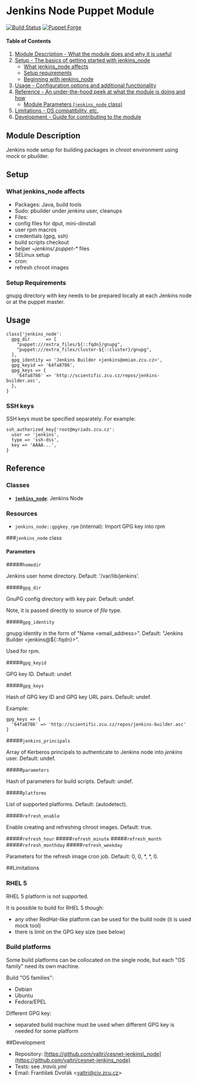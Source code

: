 # Jenkins Node Puppet Module

[![Build Status](https://travis-ci.org/valtri/cesnet-jenkins_node.svg?branch=master)](https://travis-ci.org/valtri/cesnet-jenkins\_node) [![Puppet Forge](https://img.shields.io/puppetforge/v/cesnet/jenkins_node.svg)](https://forge.puppetlabs.com/cesnet/jenkins\_node)

#### Table of Contents

1. [Module Description - What the module does and why it is useful](#module-description)
2. [Setup - The basics of getting started with jenkins\_node](#setup)
    * [What jenkins\_node affects](#what-jenkins_node-affects)
    * [Setup requirements](#setup-requirements)
    * [Beginning with jenkins\_node](#beginning-with-jenkins_node)
3. [Usage - Configuration options and additional functionality](#usage)
4. [Reference - An under-the-hood peek at what the module is doing and how](#reference)
    * [Module Parameters (`jenkins_node` class)](#parameters)
5. [Limitations - OS compatibility, etc.](#limitations)
6. [Development - Guide for contributing to the module](#development)

## Module Description

Jenkins node setup for building packages in chroot environment using mock or pbuilder.

## Setup

### What jenkins\_node affects

* Packages: Java, build tools
* Sudo: pbuilder under *jenkins* user, cleanups
* Files:
 * config files for dput, mini-dinstall
 * user rpm macros
 * credentials (gpg, ssh)
 * build scripts checkout
 * helper *~jenkins/.puppet-\** files
* SELinux setup
* cron:
 * refresh chroot images

### Setup Requirements

gnupg directory with key needs to be prepared locally at each Jenkins node or at the puppet master.

## Usage

    class{'jenkins_node':
      gpg_dir      => [
        "puppet:///extra_files/${::fqdn}/gnupg",
        "puppet:///extra_files/cluster-${::cluster}/gnupg",
      ],
      gpg_identity => 'Jenkins Builder <jenkins@emian.zcu.cz>',
      gpg_keyid => '64fa8786',
      gpg_keys => {
        '64fa8786' => 'http://scientific.zcu.cz/repos/jenkins-builder.asc',
      },
    }

### SSH keys

SSH keys must be specified separately. For example:

    ssh_authorized_key{'root@myriads.zcu.cz':
      user => 'jenkins',
      type => 'ssh-dss',
      key => 'AAAA...',
    }

<a name="reference"></a>
## Reference

### Classes

* [**`jenkins_node`**](#class-jenkins_node): Jenkins Node

### Resources

* `jenkins_node::gpgkey_rpm` (internal): Import GPG key into rpm

<a name="class-jenkins_node"></a>
###`jenkins_node` class

<a name="parameters"></a>
#### Parameters

#####`homedir`

Jenkins user home directory. Default: '/var/lib/jenkins'.

#####`gpg_dir`

GnuPG config directory with key pair. Default: undef.

Note, it is passed directly to source of *file* type.

#####`gpg_identity`

gnupg identity in the form of "Name &lt;email\_address&gt;". Default: "Jenkins Builder &lt;jenkins@${::fqdn}&gt;".

Used for rpm.

#####`gpg_keyid`

GPG key ID. Default: undef.

#####`gpg_keys`

Hash of GPG key ID and GPG key URL pairs. Default: undef.

Example:

    gpg_keys => {
      '64fa8786' => 'http://scientific.zcu.cz/repos/jenkins-builder.asc'
    }

#####`jenkins_principals`

Array of Kerberos principals to authenticate to Jenkins node into *jenkins* user. Default: undef.

#####`parameters`

Hash of parameters for build scripts. Default: undef.

#####`platforms`

List of supported platforms. Default: (autodetect).

#####`refresh_enable`

Enable creating and refreshing chroot images. Default: true.

#####`refresh_hour`
#####`refresh_minute`
#####`refresh_month`
#####`refresh_monthday`
#####`refresh_weekday`

Parameters for the refresh image cron job. Default: 0, 0, *, *, 0.

<a name="limitations"></a>
##Limitations

### RHEL 5

RHEL 5 platform is not supported.

It is possible to build for RHEL 5 though:

* any other RedHat-like platform can be used for the build node (it is used mock tool)
* there is limit on the GPG key size (see below)

### Build platforms

Some build platforms can be collocated on the single node, but each "OS family" need its own machine.

Build "OS families":

* Debian
* Ubuntu
* Fedora/EPEL

Different GPG key:

* separated build machine must be used when different GPG key is needed for some platform

<a name="development"></a>
##Development

* Repository: [https://github.com/valtri/cesnet-jenkins\_node](https://github.com/valtri/cesnet-jenkins_node)
* Tests: see *.travis.yml*
* Email: František Dvořák &lt;valtri@civ.zcu.cz&gt;
